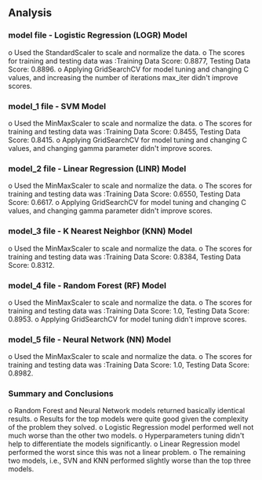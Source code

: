 ## Analysis

### model file - Logistic Regression (LOGR) Model

o Used the StandardScaler to scale and normalize the data.
o The scores for training and testing data was :Training Data Score: 0.8877, Testing Data Score: 0.8896.
o Applying GridSearchCV for model tuning and changing C values, and increasing the number of iterations max_iter didn't improve scores. 

### model_1 file - SVM Model

o Used the MinMaxScaler to scale and normalize the data.
o The scores for training and testing data was :Training Data Score: 0.8455, Testing Data Score: 0.8415.
o Applying GridSearchCV for model tuning and changing C values, and changing gamma parameter didn't improve scores.  

### model_2 file - Linear Regression (LINR) Model

o Used the MinMaxScaler to scale and normalize the data.
o The scores for training and testing data was :Training Data Score: 0.6550, Testing Data Score: 0.6617.
o Applying GridSearchCV for model tuning and changing C values, and changing gamma parameter didn't improve scores.  

### model_3 file - K Nearest Neighbor (KNN) Model

o Used the MinMaxScaler to scale and normalize the data.
o The scores for training and testing data was :Training Data Score: 0.8384, Testing Data Score: 0.8312.

### model_4 file - Random Forest (RF) Model

o Used the MinMaxScaler to scale and normalize the data.
o The scores for training and testing data was :Training Data Score: 1.0, Testing Data Score: 0.8953.
o Applying GridSearchCV for model tuning didn't improve scores.  

### model_5 file - Neural Network (NN) Model

o Used the MinMaxScaler to scale and normalize the data.
o The scores for training and testing data was :Training Data Score: 1.0, Testing Data Score: 0.8982.

### Summary and Conclusions

o Random Forest and Neural Network models returned basically identical results.
o Results for the top models were quite good given the complexity of the problem they solved.
o Logistic Regression model performed well not much worse than the other two models. 
o Hyperparameters tuning didn't help to differentiate the models significantly. 
o Linear Regression model performed the worst since this was not a linear problem.
o The remaining two models, i.e., SVN and KNN performed slightly worse than the top three models. 